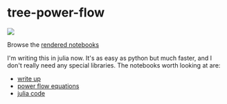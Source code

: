 tree-power-flow
===============
![](https://raw.github.com/sharnett/tree-power-flow/master/graph14.png)

Browse the [rendered notebooks](http://nbviewer.ipython.org/github/sharnett/tree-power-flow/tree/master/)

I'm writing this in julia now. It's as easy as python but much faster, and I don't really need any special libraries. The notebooks worth looking at are:

* [write up](http://nbviewer.ipython.org/github/sharnett/tree-power-flow/blob/master/precise%20write%20up.ipynb)
* [power flow equations](http://nbviewer.ipython.org/github/sharnett/tree-power-flow/blob/master/power%20flow%20equation%20revisit.ipynb)
* [julia code](http://nbviewer.ipython.org/github/sharnett/tree-power-flow/blob/master/julia%20algo.ipynb)
